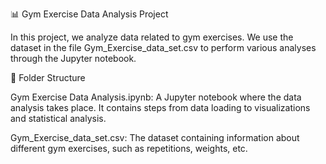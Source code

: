 📊 Gym Exercise Data Analysis Project

In this project, we analyze data related to gym exercises. We use the dataset in the file Gym_Exercise_data_set.csv to perform various analyses through the Jupyter notebook.

📁 Folder Structure

Gym Exercise Data Analysis.ipynb: A Jupyter notebook where the data analysis takes place. It contains steps from data loading to visualizations and statistical analysis.

Gym_Exercise_data_set.csv: The dataset containing information about different gym exercises, such as repetitions, weights, etc.
